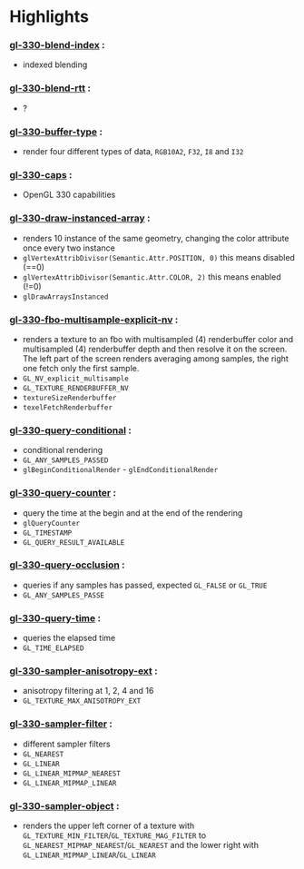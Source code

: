 # Highlights

### [gl-330-blend-index](https://github.com/elect86/jogl-samples/blob/master/jogl-samples/src/tests/gl_330/Gl_330_blend_index.java) :

* indexed blending

### [gl-330-blend-rtt](https://github.com/elect86/jogl-samples/blob/master/jogl-samples/src/tests/gl_330/Gl_330_blend_rtt.java) :

* ?

### [gl-330-buffer-type](https://github.com/elect86/jogl-samples/blob/master/jogl-samples/src/tests/gl_330/Gl_330_buffer_type.java) :

* render four different types of data, `RGB10A2`, `F32`, `I8` and `I32`

### [gl-330-caps](https://github.com/elect86/jogl-samples/blob/master/jogl-samples/src/tests/gl_330/Gl_330_caps.java) :

* OpenGL 330 capabilities

### [gl-330-draw-instanced-array](https://github.com/elect86/jogl-samples/blob/master/jogl-samples/src/tests/gl_330/Gl_330_draw_instanced_array.java) :

* renders 10 instance of the same geometry, changing the color attribute once every two instance
* `glVertexAttribDivisor(Semantic.Attr.POSITION, 0)` this means disabled (==0)
* `glVertexAttribDivisor(Semantic.Attr.COLOR, 2)` this means enabled (!=0)
* `glDrawArraysInstanced`

### [gl-330-fbo-multisample-explicit-nv](https://github.com/elect86/jogl-samples/blob/master/jogl-samples/src/tests/gl_330/Gl_330_fbo_multisample_explicit_nv.java) :

* renders a texture to an fbo with multisampled (4) renderbuffer color and multisampled (4) renderbuffer depth and then resolve it on the screen. The left part of the screen renders averaging among samples, the right one fetch only the first sample.
* `GL_NV_explicit_multisample`
* `GL_TEXTURE_RENDERBUFFER_NV`
* `textureSizeRenderbuffer`
* `texelFetchRenderbuffer`

### [gl-330-query-conditional](https://github.com/elect86/jogl-samples/blob/master/jogl-samples/src/tests/gl_330/Gl_330_query_conditional.java) :

* conditional rendering
* `GL_ANY_SAMPLES_PASSED`
* `glBeginConditionalRender` - `glEndConditionalRender`

### [gl-330-query-counter](https://github.com/elect86/jogl-samples/blob/master/jogl-samples/src/tests/gl_330/Gl_330_query_counter.java) :

* query the time at the begin and at the end of the rendering
* `glQueryCounter`
* `GL_TIMESTAMP`
* `GL_QUERY_RESULT_AVAILABLE`

### [gl-330-query-occlusion](https://github.com/elect86/jogl-samples/blob/master/jogl-samples/src/tests/gl_330/Gl_330_query_occlusion.java) :

* queries if any samples has passed, expected `GL_FALSE` or `GL_TRUE`
* `GL_ANY_SAMPLES_PASSE`

### [gl-330-query-time](https://github.com/elect86/jogl-samples/blob/master/jogl-samples/src/tests/gl_330/Gl_330_query_time.java) :

* queries the elapsed time
* `GL_TIME_ELAPSED`

### [gl-330-sampler-anisotropy-ext](https://github.com/elect86/jogl-samples/blob/master/jogl-samples/src/tests/gl_330/Gl_330_sampler_anysotropy_ext.java) :

* anisotropy filtering at 1, 2, 4 and 16
* `GL_TEXTURE_MAX_ANISOTROPY_EXT`

### [gl-330-sampler-filter](https://github.com/elect86/jogl-samples/blob/master/jogl-samples/src/tests/gl_330/Gl_330_sampler_filter.java) :

* different sampler filters
* `GL_NEAREST`
* `GL_LINEAR`
* `GL_LINEAR_MIPMAP_NEAREST`
* `GL_LINEAR_MIPMAP_LINEAR`

### [gl-330-sampler-object](https://github.com/elect86/jogl-samples/blob/master/jogl-samples/src/tests/gl_330/Gl_330_sampler_object.java) :

* renders the upper left corner of a texture with `GL_TEXTURE_MIN_FILTER`/`GL_TEXTURE_MAG_FILTER` to `GL_NEAREST_MIPMAP_NEAREST`/`GL_NEAREST` and the lower right with `GL_LINEAR_MIPMAP_LINEAR`/`GL_LINEAR`
